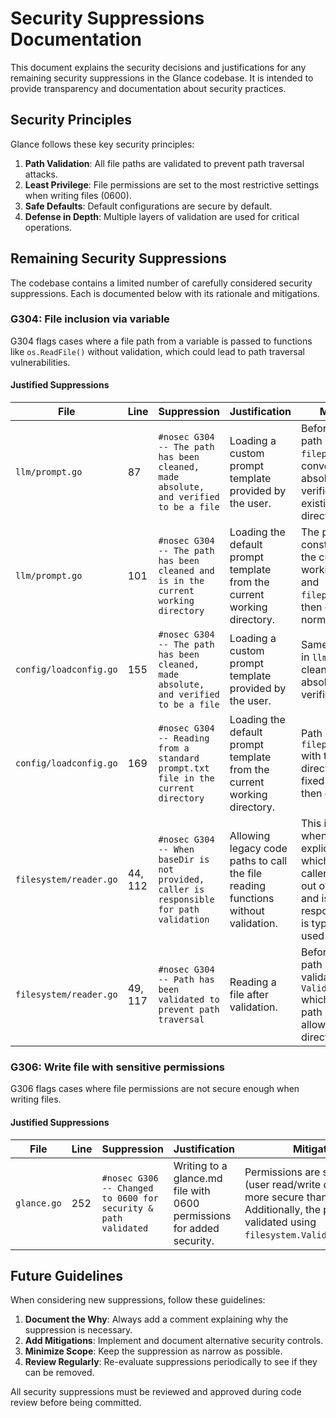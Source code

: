 # Security Suppressions Documentation

This document explains the security decisions and justifications for any remaining security suppressions in the Glance codebase. It is intended to provide transparency and documentation about security practices.

## Security Principles

Glance follows these key security principles:

1. **Path Validation**: All file paths are validated to prevent path traversal attacks.
2. **Least Privilege**: File permissions are set to the most restrictive settings when writing files (0600).
3. **Safe Defaults**: Default configurations are secure by default.
4. **Defense in Depth**: Multiple layers of validation are used for critical operations.

## Remaining Security Suppressions

The codebase contains a limited number of carefully considered security suppressions. Each is documented below with its rationale and mitigations.

### G304: File inclusion via variable

G304 flags cases where a file path from a variable is passed to functions like `os.ReadFile()` without validation, which could lead to path traversal vulnerabilities.

#### Justified Suppressions

| File | Line | Suppression | Justification | Mitigations |
|------|------|-------------|---------------|-------------|
| `llm/prompt.go` | 87 | `#nosec G304 -- The path has been cleaned, made absolute, and verified to be a file` | Loading a custom prompt template provided by the user. | Before reading, the path is cleaned via `filepath.Clean()`, converted to absolute path, and verified to be an existing file (not a directory). |
| `llm/prompt.go` | 101 | `#nosec G304 -- The path has been cleaned and is in the current working directory` | Loading the default prompt template from the current working directory. | The path is constructed using the current working directory and `filepath.Join()`, then cleaned to normalize it. |
| `config/loadconfig.go` | 155 | `#nosec G304 -- The path has been cleaned, made absolute, and verified to be a file` | Loading a custom prompt template provided by the user. | Same validation as in `llm/prompt.go`: cleaned, absolutized, and verified to be a file. |
| `config/loadconfig.go` | 169 | `#nosec G304 -- Reading from a standard prompt.txt file in the current directory` | Loading the default prompt template from the current working directory. | Path is built using `filepath.Join()` with the current directory and a fixed filename, then cleaned. |
| `filesystem/reader.go` | 44, 112 | `#nosec G304 -- When baseDir is not provided, caller is responsible for path validation` | Allowing legacy code paths to call the file reading functions without validation. | This is only used when `baseDir` is explicitly empty, which indicates the caller has opted out of validation and is taking responsibility. This is typically only used in tests. |
| `filesystem/reader.go` | 49, 117 | `#nosec G304 -- Path has been validated to prevent path traversal` | Reading a file after validation. | Before reading, the path is fully validated by `ValidateFilePath()` which ensures the path is within the allowed base directory. |

### G306: Write file with sensitive permissions

G306 flags cases where file permissions are not secure enough when writing files.

#### Justified Suppressions

| File | Line | Suppression | Justification | Mitigations |
|------|------|-------------|---------------|-------------|
| `glance.go` | 252 | `#nosec G306 -- Changed to 0600 for security & path validated` | Writing to a glance.md file with 0600 permissions for added security. | Permissions are set to 0o600 (user read/write only), which is more secure than the default. Additionally, the path is fully validated using `filesystem.ValidateFilePath()`. |

## Future Guidelines

When considering new suppressions, follow these guidelines:

1. **Document the Why**: Always add a comment explaining why the suppression is necessary.
2. **Add Mitigations**: Implement and document alternative security controls.
3. **Minimize Scope**: Keep the suppression as narrow as possible.
4. **Review Regularly**: Re-evaluate suppressions periodically to see if they can be removed.

All security suppressions must be reviewed and approved during code review before being committed.
